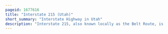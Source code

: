 ```yaml
---
pageid: 1677616
title: "Interstate 215 (Utah)"
short_summary: "Interstate Highway in Utah"
description: "Interstate 215, also known locally as the Belt Route, is an auxiliary Interstate in the U. S. State of Utah that forms a three-quarters Loop around Salt Lake City and many of its Suburbs. The Route starts at the Mouth of Parley Canyon at a Junction with i-80 East of the City Centre and Heads south through the Edge of the eastern Suburbs of Cottonwood Heights millcreek Holladay and. It continues west through Murray before turning North again through the City's first Ring western Suburbs of Taylorsville and west Valley City. Then it enters north salt Lake and davis County for a short Distance before reaching i-15 Northwest of the City Center."
---
```

